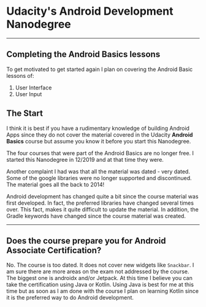 # Udacity's Android Development Nanodegree #

----------

## Completing the Android Basics lessons ##

To get motivated to get started again I plan on covering the Android Basic lessons of:

1. User Interface
2. User Input

## The Start ##
I think it is best if you have a rudimentary knowledge of building Android Apps since they do not cover the material covered in the Udacity **Android Basics** course but assume you know it before you start this Nanodegree.

The four courses that were part of the Android Basics are no longer free. I started this Nanodegree in 12/2019 and at that time they were.  

Another complaint I had was that all the material was dated - very dated. Some of the google libraries were no longer supported and discontinued. The material goes all the back to 2014!  

Android development has changed quite a bit since the course material was first developed. In fact, the preferred libraries have changed several times over. This fact, makes it quite difficult to update the material. In addition, the Gradle keywords have changed since the course material was created.

----------


## Does the course prepare you for Android Associate Certification? ##

No. The course is too dated. It does not cover new widgets like `Snackbar`. I am sure there are more areas on the exam not addressed by the course. The biggest one is androidx and/or Jetpack. At this time I believe you can take the certification using Java or Kotlin. Using Java is best for me at this time but as soon as I am done with the course I plan on learning Kotlin since it is the preferred way to do Android development.



